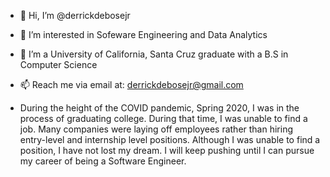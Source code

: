 - 👋 Hi, I’m @derrickdebosejr
- 👀 I’m interested in Sofeware Engineering and Data Analytics
- 🌱 I’m a University of California, Santa Cruz graduate with a B.S in Computer Science
- 📫 Reach me via email at: derrickdebosejr@gmail.com

- During the height of the COVID pandemic, Spring 2020, I was in the process of graduating college. During that time, I was unable to find a job. Many companies were laying off employees rather than hiring entry-level and internship level positions. Although I was unable to find a position, I have not lost my dream. I will keep pushing until I can pursue my career of being a Software Engineer.
